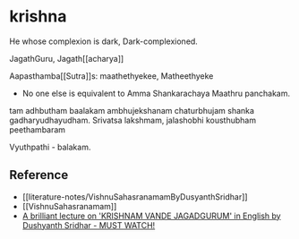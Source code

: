 # krishna

He whose complexion is dark, Dark-complexioned.

JagathGuru, Jagath[[acharya]]

Aapasthamba[[Sutra]]s: maathethyekee, Matheethyeke
- No one else is equivalent to Amma
Shankarachaya Maathru panchakam. 

tam adhbutham baalakam ambhujekshanam chaturbhujam shanka gadharyudhayudham. 
Srivatsa lakshmam, jalashobhi kousthubham peethambaram 

Vyuthpathi - balakam. 

## Reference

- [[literature-notes/VishnuSahasranamamByDusyanthSridhar]]
- [[VishnuSahasranamam]]
- [A brilliant lecture on 'KRISHNAM VANDE JAGADGURUM' in English by Dushyanth Sridhar - MUST WATCH!](https://www.youtube.com/watch?v=UFi-bLF65mA&t=571s)